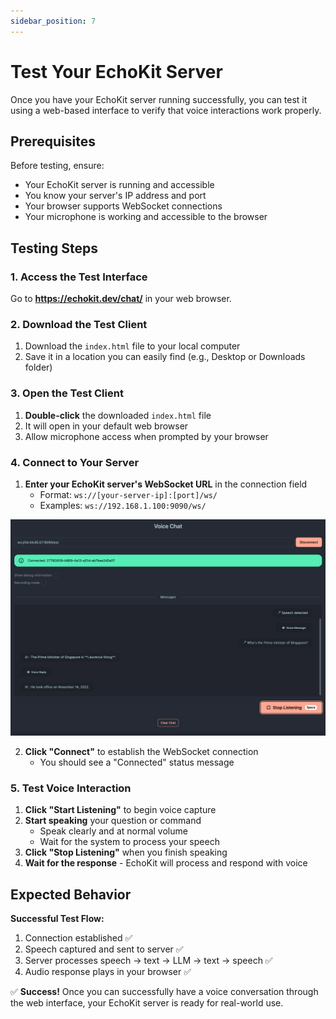 ```yaml
---
sidebar_position: 7
---
```


# Test Your EchoKit Server

Once you have your EchoKit server running successfully, you can test it using a web-based interface to verify that voice interactions work properly.

## Prerequisites

Before testing, ensure:
- Your EchoKit server is running and accessible
- You know your server's IP address and port
- Your browser supports WebSocket connections
- Your microphone is working and accessible to the browser

## Testing Steps

### 1. Access the Test Interface

Go to **https://echokit.dev/chat/** in your web browser.

### 2. Download the Test Client

1. Download the `index.html` file to your local computer
2. Save it in a location you can easily find (e.g., Desktop or Downloads folder)

### 3. Open the Test Client

1. **Double-click** the downloaded `index.html` file
2. It will open in your default web browser
3. Allow microphone access when prompted by your browser

### 4. Connect to Your Server

1. **Enter your EchoKit server's WebSocket URL** in the connection field
   - Format: `ws://[your-server-ip]:[port]/ws/`
   - Examples: `ws://192.168.1.100:9090/ws/`

![](test-echokit-server.png)

2. **Click "Connect"** to establish the WebSocket connection
   - You should see a "Connected" status message

### 5. Test Voice Interaction

1. **Click "Start Listening"** to begin voice capture
2. **Start speaking** your question or command
   - Speak clearly and at normal volume
   - Wait for the system to process your speech
3. **Click "Stop Listening"** when you finish speaking
4. **Wait for the response** - EchoKit will process and respond with voice

## Expected Behavior

**Successful Test Flow:**
1. Connection established ✅
2. Speech captured and sent to server ✅
3. Server processes speech → text → LLM → text → speech ✅
4. Audio response plays in your browser ✅


✅ **Success!** Once you can successfully have a voice conversation through the web interface, your EchoKit server is ready for real-world use.